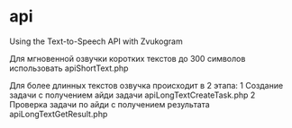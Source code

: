 # api
Using the Text-to-Speech API with Zvukogram

Для мгновенной озвучки коротких текстов до 300 символов использовать apiShortText.php

Для более длинных текстов озвучка происходит в 2 этапа:
1 Создание задачи с получением айди задачи apiLongTextCreateTask.php
2 Проверка задачи по айди с получением результата apiLongTextGetResult.php 
